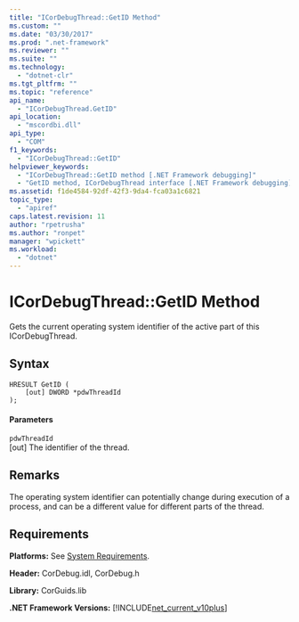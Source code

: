 ```yaml
---
title: "ICorDebugThread::GetID Method"
ms.custom: ""
ms.date: "03/30/2017"
ms.prod: ".net-framework"
ms.reviewer: ""
ms.suite: ""
ms.technology: 
  - "dotnet-clr"
ms.tgt_pltfrm: ""
ms.topic: "reference"
api_name: 
  - "ICorDebugThread.GetID"
api_location: 
  - "mscordbi.dll"
api_type: 
  - "COM"
f1_keywords: 
  - "ICorDebugThread::GetID"
helpviewer_keywords: 
  - "ICorDebugThread::GetID method [.NET Framework debugging]"
  - "GetID method, ICorDebugThread interface [.NET Framework debugging]"
ms.assetid: f1de4584-92df-42f3-9da4-fca03a1c6821
topic_type: 
  - "apiref"
caps.latest.revision: 11
author: "rpetrusha"
ms.author: "ronpet"
manager: "wpickett"
ms.workload: 
  - "dotnet"
---
```

# ICorDebugThread::GetID Method
Gets the current operating system identifier of the active part of this ICorDebugThread.  
  
## Syntax  
  
```  
HRESULT GetID (  
    [out] DWORD *pdwThreadId  
);  
```  
  
#### Parameters  
 `pdwThreadId`  
 [out] The identifier of the thread.  
  
## Remarks  
 The operating system identifier can potentially change during execution of a process, and can be a different value for different parts of the thread.  
  
## Requirements  
 **Platforms:** See [System Requirements](../../../../docs/framework/get-started/system-requirements.md).  
  
 **Header:** CorDebug.idl, CorDebug.h  
  
 **Library:** CorGuids.lib  
  
 **.NET Framework Versions:** [!INCLUDE[net_current_v10plus](../../../../includes/net-current-v10plus-md.md)]
